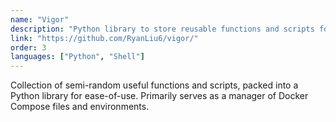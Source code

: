 ```yaml
---
name: "Vigor"
description: "Python library to store reusable functions and scripts for personal usage."
link: "https://github.com/RyanLiu6/vigor/"
order: 3
languages: ["Python", "Shell"]
---
```


Collection of semi-random useful functions and scripts, packed into a Python library for ease-of-use. Primarily serves as a manager of Docker Compose files and environments.
